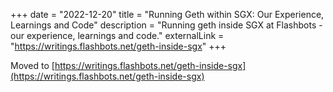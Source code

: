 +++
date = "2022-12-20"
title = "Running Geth within SGX: Our Experience, Learnings and Code"
description = "Running geth inside SGX at Flashbots - our experience, learnings and code."
externalLink = "https://writings.flashbots.net/geth-inside-sgx"
+++

Moved to [https://writings.flashbots.net/geth-inside-sgx](https://writings.flashbots.net/geth-inside-sgx)
